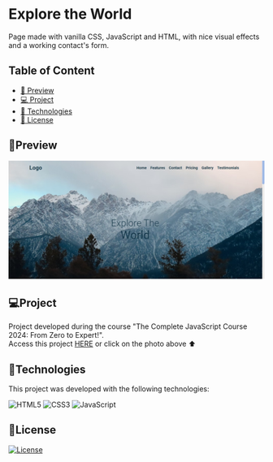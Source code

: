 #   Explore the World
Page made with vanilla CSS, JavaScript and HTML, with nice visual effects and a working contact's form.

## Table of Content

- [🔗 Preview](#preview)
- [💻 Project](#projeto)
- [🚀 Technologies](#tecnologias)
- [📝 License](#license)

## 🔗Preview

<a href="https://thaina-oliveira.github.io/Travel/"><img src="src/travel.jpeg"></a>

## 💻Project

Project developed during the course "The Complete JavaScript Course 2024: From Zero to Expert!". <br />
Access this project <a href="https://thaina-oliveira.github.io/Travel/">HERE</a> or click on the photo above ⬆️

##  🚀Technologies

This project was developed with the following technologies:

![HTML5](https://img.shields.io/badge/html5-%23E34F26.svg?style=for-the-badge&logo=html5&logoColor=white)
![CSS3](https://img.shields.io/badge/css3-%231572B6.svg?style=for-the-badge&logo=css3&logoColor=white)
![JavaScript](https://img.shields.io/badge/javascript-%23323330.svg?style=for-the-badge&logo=javascript&logoColor=%23F7DF1E)


##  📝License
[![License](https://img.shields.io/badge/license-MIT-blue.svg)](LICENSE)
